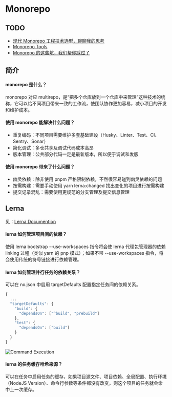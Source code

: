 # Monorepo



## TODO

* [现代 Monorepo 工程技术选型，聊聊我的思考](https://juejin.cn/post/7102452341210611720)
* [Monorepo Tools](https://monorepo.tools/)
* [Monorepo 的这些坑，我们帮你踩过了](https://juejin.cn/post/6972139870231724045)

## 简介

#### monorepo 是什么？

monorepo 对应 multirepo，是“把多个仓库放到一个仓库中来管理”这种技术的统称，它可以给不同项目带来一致的工作流，使团队协作更加容易，减小项目的开发和维护成本。

#### 使用 monorepo 能解决什么问题？

* 重复编码：不同项目需要维护多套基础建设（Husky、Linter、Test、CI、Sentry、Sonar）
* 简化调试：多仓共享及调试代码成本高昂
* 版本管理：公共部分代码一定是最新版本，所以便于调试和发版

#### 使用 monorepo 带来了什么问题？

* 幽灵依赖：除非使用 pnpm 严格限制依赖，不然很容易碰到幽灵依赖的问题
* 按需构建：需要手动使用 yarn lerna:changed 找出变化的项目进行按需构建
* 提交记录混乱：需要使用更规范的分支管理及提交信息管理

## Lerna

见：[Lerna Documention](https://lerna.js.org/docs/introduction)

#### lerna 如何管理项目间的依赖？

使用 lerna bootstrap --use-workspaces 指令将会使 lerna 代理包管理器的依赖 linking 过程（类似 yarn 的 pnp 模式）；如果不带 --use-workspaces 指令，将会使用传统的符号链接进行依赖管理。

#### lerna 如何管理并行任务的依赖关系？

可以在 nx.json 中启用 targetDefaults 配置指定任务间的依赖关系。

```js
{
  ...
  "targetDefaults": {
    "build": {
      "dependsOn": ["^build", "prebuild"]
    },
    "test": {
      "dependsOn": ["build"]
    }
  }
}
```

![[Command Execution](https://lerna.js.org/docs/concepts/task-pipeline-configuration)](https://mgear-image.oss-cn-shanghai.aliyuncs.com/image/other/20221005225436.png)

#### lerna 的任务缓存哈希来源？

可以在任务中启用任务的缓存，如果项目源文件、项目依赖、全局配置、执行环境（NodeJS Version）、命令行参数等条件都没有改变，则这个项目的任务就会命中上一次缓存。